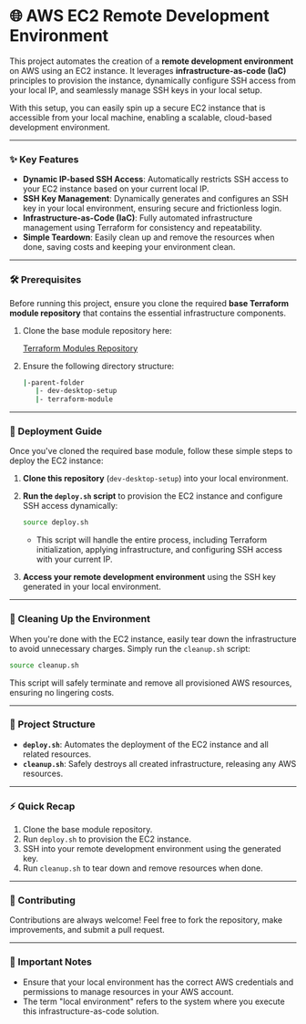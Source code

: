 # 🌐 AWS EC2 Remote Development Environment

This project automates the creation of a **remote development environment** on AWS using an EC2 instance. It leverages **infrastructure-as-code (IaC)** principles to provision the instance, dynamically configure SSH access from your local IP, and seamlessly manage SSH keys in your local setup.

With this setup, you can easily spin up a secure EC2 instance that is accessible from your local machine, enabling a scalable, cloud-based development environment.

---

### ✨ Key Features

- **Dynamic IP-based SSH Access**: Automatically restricts SSH access to your EC2 instance based on your current local IP.
- **SSH Key Management**: Dynamically generates and configures an SSH key in your local environment, ensuring secure and frictionless login.
- **Infrastructure-as-Code (IaC)**: Fully automated infrastructure management using Terraform for consistency and repeatability.
- **Simple Teardown**: Easily clean up and remove the resources when done, saving costs and keeping your environment clean.

---

### 🛠️ Prerequisites

Before running this project, ensure you clone the required **base Terraform module repository** that contains the essential infrastructure components.

1. Clone the base module repository here:

   [Terraform Modules Repository](https://github.com/vijayrmourya/terraform-modules)

2. Ensure the following directory structure:

   ```bash
   |-parent-folder
      |- dev-desktop-setup
      |- terraform-module
   ```

---

### 🚀 Deployment Guide

Once you've cloned the required base module, follow these simple steps to deploy the EC2 instance:

1. **Clone this repository** (`dev-desktop-setup`) into your local environment.

2. **Run the `deploy.sh` script** to provision the EC2 instance and configure SSH access dynamically:

   ```bash
   source deploy.sh
   ```

   - This script will handle the entire process, including Terraform initialization, applying infrastructure, and configuring SSH access with your current IP.

3. **Access your remote development environment** using the SSH key generated in your local environment.

---

### 🧹 Cleaning Up the Environment

When you're done with the EC2 instance, easily tear down the infrastructure to avoid unnecessary charges. Simply run the `cleanup.sh` script:

```bash
source cleanup.sh
```

This script will safely terminate and remove all provisioned AWS resources, ensuring no lingering costs.

---

### 📂 Project Structure

- **`deploy.sh`**: Automates the deployment of the EC2 instance and all related resources.
- **`cleanup.sh`**: Safely destroys all created infrastructure, releasing any AWS resources.

---

### ⚡ Quick Recap

1. Clone the base module repository.
2. Run `deploy.sh` to provision the EC2 instance.
3. SSH into your remote development environment using the generated key.
4. Run `cleanup.sh` to tear down and remove resources when done.

---

### 🤝 Contributing

Contributions are always welcome! Feel free to fork the repository, make improvements, and submit a pull request.

---

### 📝 Important Notes

- Ensure that your local environment has the correct AWS credentials and permissions to manage resources in your AWS account.
- The term "local environment" refers to the system where you execute this infrastructure-as-code solution.
